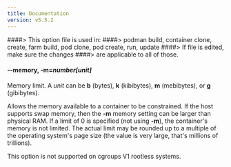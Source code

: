 ```yaml
---
title: Documentation
version: v5.5.2
---
```


####> This option file is used in:
####>   podman build, container clone, create, farm build, pod clone, pod create, run, update
####> If file is edited, make sure the changes
####> are applicable to all of those.
#### **--memory**, **-m**=*number[unit]*

Memory limit. A _unit_ can be **b** (bytes), **k** (kibibytes), **m** (mebibytes), or **g** (gibibytes).

Allows the memory available to a container to be constrained. If the host
supports swap memory, then the **-m** memory setting can be larger than physical
RAM. If a limit of 0 is specified (not using **-m**), the container's memory is
not limited. The actual limit may be rounded up to a multiple of the operating
system's page size (the value is very large, that's millions of trillions).

This option is not supported on cgroups V1 rootless systems.
